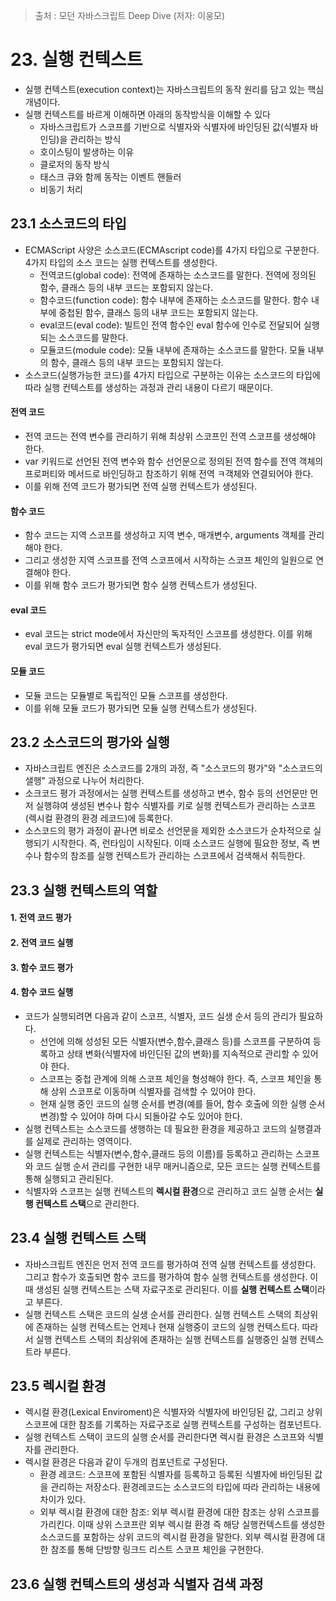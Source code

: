 > 출처 : 모던 자바스크립트 Deep Dive (저자: 이웅모)
# 23. 실행 컨텍스트
- 실행 컨텍스트(execution context)는 자바스크립트의 동작 원리를 담고 있는 핵심 개념이다. 
- 실행 컨텍스트를 바르게 이해하면 아래의 동작방식을 이해할 수 있다
    * 자바스크립트가 스코프를 기반으로 식별자와 식별자에 바인딩된 값(식별자 바인딩)을 관리하는 방식
    * 호이스팅이 발생하는 이유
    * 클로저의 동작 방식
    * 태스크 큐와 함께 동작는 이벤트 핸들러
    * 비동기 처리
    
## 23.1 소스코드의 타입
- ECMAScript 사양은 소스코드(ECMAscript code)를 4가지 타입으로 구분한다. 4가지 타입의 소스 코드는 실행 컨텍스트를 생성한다.
    * 전역코드(global code): 전역에 존재하는 소스코드를 말한다. 전역에 정의된 함수, 클래스 등의 내부 코드는 포함되지 않는다.
    * 함수코드(function code): 함수 내부에 존재하는 소스코드를 말한다. 함수 내부에 중첩된 함수, 클래스 등의 내부 코드는 포함되지 않는다.
    * eval코드(eval code): 빌트인 전역 함수인 eval 함수에 인수로 전달되어 실행되는 소스코드를 말한다.
    * 모듈코드(module code): 모듈 내부에 존재하는 소스코드를 말한다. 모듈 내부의 함수, 클래스 등의 내부 코드는 포함되지 않는다.
- 소스코드(실행가능한 코드)를 4가지 타입으로 구분하는 이유는 소스코드의 타입에 따라 실행 컨텍스트를 생성하는 과정과 관리 내용이 다르기 때문이다.

#### 전역 코드
- 전역 코드는 전역 변수를 관리하기 위해 최상위 스코프인 전역 스코프를 생성해야 한다.
- var 키워드로 선언된 전역 변수와 함수 선언문으로 정의된 전역 함수를 전역 객체의 프로퍼티와 메서드로 바인딩하고 참조하기 위해
  전역 ㅋ객체와 연결되어야 한다.
- 이를 위해 전역 코드가 평가되면 전역 실행 컨텍스트가 생성된다.

#### 함수 코드
- 함수 코드는 지역 스코프를 생성하고 지역 변수, 매개변수, arguments 객체를 관리해야 한다.
- 그리고 생성한 지역 스코프를 전역 스코프에서 시작하는 스코프 체인의 일원으로 연결해야 한다.
- 이를 위해 함수 코드가 평가되면 함수 실행 컨텍스트가 생성된다.

#### eval 코드
- eval 코드는 strict mode에서 자신만의 독자적인 스코프를 생성한다. 이를 위해 eval 코드가 평가되면 eval 실행 컨텍스트가 생성된다.

#### 모듈 코드
- 모듈 코드는 모듈별로 독립적인 모듈 스코프를 생성한다.
- 이를 위해 모듈 코드가 평가되면 모듈 실행 컨텍스트가 생성된다.

## 23.2 소스코드의 평가와 실행
- 자바스크립트 엔진은 소스코드를 2개의 과정, 즉 "소스코드의 평가"와 "소스코드의 샐행" 과정으로 나누어 처리한다.
- 소크코드 평가 과정에서는 실행 컨텍스트를 생성하고 변수, 함수 등의 선언문만 먼저 실행햐여 생성된 변수나 함수 식별자를 키로
  실행 컨텍스트가 관리하는 스코프(렉시컬 환경의 환경 레코드)에 등록한다.
- 소스코드의 평가 과정이 끝나면 비로소 선언문을 제외한 소스코드가 순차적으로 실행되기 시작한다. 즉, 런타임이 시작된다.
  이때 소스코드 실행에 필요한 정보, 즉 변수나 함수의 참조를 실행 컨텍스트가 관리하는 스코프에서 검색해서 취득한다.

## 23.3 실행 컨텍스트의 역할
#### 1. 전역 코드 평가
#### 2. 전역 코드 실행
#### 3. 함수 코드 평가
#### 4. 함수 코드 실행

- 코드가 실행되려면 다음과 같이 스코프, 식별자, 코드 실생 순서 등의 관리가 필요하다.
    * 선언에 의해 성성된 모든 식별자(변수,함수,클래스 등)를 스코프를 구분하여 등록하고 상태 변화(식별자에 바인딘된 값의 변화)를 
      지속적으로 관리할 수 있어야 한다.
    * 스코프는 중첩 관계에 의해 스코프 체인을 형성해야 한다. 즉, 스코프 체인을 통해 상위 스코프로 이동하며 식별자를 검색할 수 있어야 한다.
    * 현재 실행 중인 코드의 실행 순서를 변경(예를 들어, 함수 호출에 의한 실행 순서 변경)할 수 있어야 하며 다시 되돌아갈 수도 있어야 한다.
- 실행 컨텍스트는 소스코드를 생행하는 데 필요한 환경을 제공하고 코드의 실행결과를 실제로 관리하는 영역이다.
- 실행 컨텍스트는 식별자(변수,함수,클래드 등의 이름)를 등록하고 관리하는 스코프와 코드 실행 순서 관리를 구현한 내무 매커니즘으로,
  모든 코드는 실행 컨텍스트를 통해 실행되고 관리된다.
- 식별자와 스코프는 실행 컨텍스트의 **렉시컬 환경**으로 관리하고 코드 실행 순서는 **실행 컨텍스트 스택**으로 관리한다.

## 23.4 실행 컨텍스트 스택
- 자바스크립트 엔진은 먼저 전역 코드를 평가하여 전역 실행 컨텍스트를 생성한다. 그리고 함수가 호출되면 함수 코드를 평가하여 함수 실행 컨텍스트를 
  생성한다. 이때 생성된 실행 컨텍스트는 스택 자료구조로 관리된다. 이를 **실행 컨텍스트 스택**이라고 부른다.
- 실행 컨텍스트 스택은 코드의 실생 순서를 관리한다. 실행 컨텍스트 스택의 최상위에 존재하는 실행 컨텍스트는 언제나 
  현재 실행중이 코드의 실행 컨텍스트다. 따라서 실행 컨텍스트 스택의 최상위에 존재하는 실행 컨텍스트를 실행중인 실행 컨텍스트라 부른다.
  
## 23.5 렉시컬 환경
- 렉시컬 환경(Lexical Enviroment)은 식별자와 식별자에 바인딩된 값, 그리고 상위 스코프에 대한 참조를 기록하는 자료구조로 
  실행 컨텍스트를 구성하는 컴포넌트다.
- 실행 컨텍스트 스택이 코드의 실행 순서를 관리한다면 렉시컬 환경은 스코프와 식별자를 관리한다.
- 렉시컬 환경은 다음과 같이 두개의 컴포넌트로 구성된다.
    * 환경 레코드: 스코프에 포함된 식별자를 등록하고 등록된 식별자에 바인딩된 값을 관리하는 저장소다.
      환경레코드는 소스코드의 타입에 따라 관리하는 내용에 차이가 있다.
    * 외부 렉시컬 환경에 대한 참조: 외부 렉시컬 환경에 대한 참조는 상위 스코프를 가리킨다. 이때 상위 스코프란 외부 렉시컬 환경
      즉 해당 실행컨텍스트를 생성한 소스코드를 포함하는 상위 코드의 렉시컬 환경을 말한다. 외부 렉시컬 환경에 대한 참조를 통해 단방향 링크드
      리스트 스코프 체인을 구현한다.
      
## 23.6 실행 컨텍스트의 생성과 식별자 검색 과정